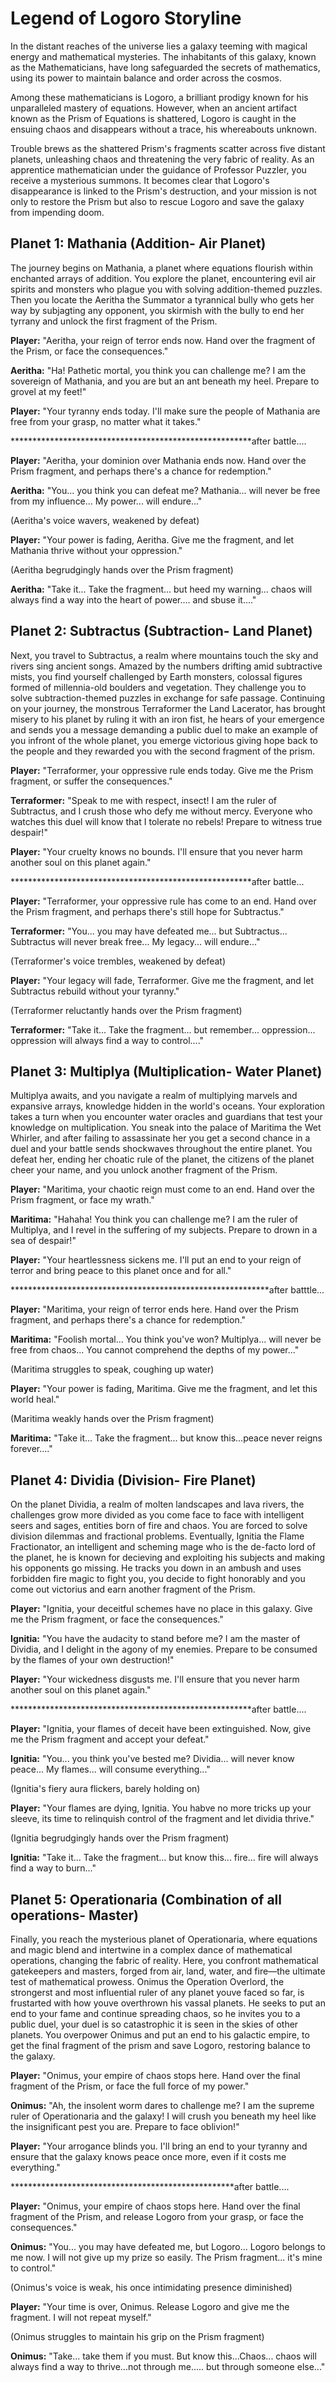 # Legend of Logoro Storyline
In the distant reaches of the universe lies a galaxy teeming with magical energy and mathematical mysteries. The inhabitants of this galaxy, known as the Mathematicians, have long safeguarded the secrets of mathematics, using its power to maintain balance and order across the cosmos.

Among these mathematicians is Logoro, a brilliant prodigy known for his unparalleled mastery of equations. However, when an ancient artifact known as the Prism of Equations is shattered, Logoro is caught in the ensuing chaos and disappears without a trace, his whereabouts unknown.

Trouble brews as the shattered Prism's fragments scatter across five distant planets, unleashing chaos and threatening the very fabric of reality. As an apprentice mathematician under the guidance of Professor Puzzler, you receive a mysterious summons. It becomes clear that Logoro's disappearance is linked to the Prism's destruction, and your mission is not only to restore the Prism but also to rescue Logoro and save the galaxy from impending doom.

## Planet 1: Mathania (Addition- Air Planet)
The journey begins on Mathania, a planet where equations flourish within enchanted arrays of addition. You explore the planet, encountering evil air spirits and monsters who plague you with solving addition-themed puzzles. Then you locate the Aeritha the Summator a tyrannical bully who gets her way by subjagting any opponent, you skirmish with the bully to end her tyrrany and unlock the first fragment of the Prism.

**Player:** "Aeritha, your reign of terror ends now. Hand over the fragment of the Prism, or face the consequences."

**Aeritha:** "Ha! Pathetic mortal, you think you can challenge me? I am the sovereign of Mathania, and you are but an ant beneath my heel. Prepare to grovel at my feet!"

**Player:** "Your tyranny ends today. I'll make sure the people of Mathania are free from your grasp, no matter what it takes."

*******************************************************after battle....

**Player:** "Aeritha, your dominion over Mathania ends now. Hand over the Prism fragment, and perhaps there's a chance for redemption."

**Aeritha:** "You... you think you can defeat me? Mathania... will never be free from my influence... My power... will endure..."

(Aeritha's voice wavers, weakened by defeat)

**Player:** "Your power is fading, Aeritha. Give me the fragment, and let Mathania thrive without your oppression."

(Aeritha begrudgingly hands over the Prism fragment)

**Aeritha:** "Take it... Take the fragment... but heed my warning... chaos will always find a way into the heart of power.... and sbuse it...."

## Planet 2: Subtractus (Subtraction- Land Planet)
Next, you travel to Subtractus, a realm where mountains touch the sky and rivers sing ancient songs. Amazed by the numbers drifting amid subtractive mists, you find yourself challenged by Earth monsters, colossal figures formed of millennia-old boulders and vegetation. They challenge you to solve subtraction-themed puzzles in exchange for safe passage. Continuing on your journey, the monstrous Terraformer the Land Lacerator, has brought misery to his planet by ruling it with an iron fist, he hears of your emergence and sends you a message demanding a public duel to make an example of you infront of the whole planet, you emerge victorious giving hope back to the people and they rewarded you with the second fragment of the prism.

**Player:** "Terraformer, your oppressive rule ends today. Give me the Prism fragment, or suffer the consequences."

**Terraformer:** "Speak to me with respect, insect! I am the ruler of Subtractus, and I crush those who defy me without mercy. Everyone who watches this duel will know that I tolerate no rebels! Prepare to witness true despair!"

**Player:** "Your cruelty knows no bounds. I'll ensure that you never harm another soul on this planet again."

*******************************************************after battle...

**Player:** "Terraformer, your oppressive rule has come to an end. Hand over the Prism fragment, and perhaps there's still hope for Subtractus."

**Terraformer:** "You... you may have defeated me... but Subtractus... Subtractus will never break free... My legacy... will endure..."

(Terraformer's voice trembles, weakened by defeat)

**Player:** "Your legacy will fade, Terraformer. Give me the fragment, and let Subtractus rebuild without your tyranny."

(Terraformer reluctantly hands over the Prism fragment)

**Terraformer:** "Take it... Take the fragment... but remember... oppression... oppression will always find a way to control...."


## Planet 3: Multiplya (Multiplication- Water Planet)
Multiplya awaits, and you navigate a realm of multiplying marvels and expansive arrays, knowledge hidden in the world's oceans. Your exploration takes a turn when you encounter water oracles and guardians that test your knowledge on multiplication.  You sneak into the palace of Maritima the Wet Whirler, and after failing to assassinate her you get a second chance in a duel and your battle sends shockwaves throughout the entire planet. You defeat her, ending her choatic rule of the planet, the citizens of the planet cheer your name, and you unlock another fragment of the Prism.

**Player:** "Maritima, your chaotic reign must come to an end. Hand over the Prism fragment, or face my wrath."

**Maritima:** "Hahaha! You think you can challenge me? I am the ruler of Multiplya, and I revel in the suffering of my subjects. Prepare to drown in a sea of despair!"

**Player:** "Your heartlessness sickens me. I'll put an end to your reign of terror and bring peace to this planet once and for all."

***********************************************************after batttle...

**Player:** "Maritima, your reign of terror ends here. Hand over the Prism fragment, and perhaps there's a chance for redemption."

**Maritima:** "Foolish mortal... You think you've won? Multiplya... will never be free from chaos... You cannot comprehend the depths of my power..."

(Maritima struggles to speak, coughing up water)

**Player:** "Your power is fading, Maritima. Give me the fragment, and let this world heal."

(Maritima weakly hands over the Prism fragment)

**Maritima:** "Take it... Take the fragment... but know this...peace never reigns forever...."


## Planet 4: Dividia (Division- Fire Planet)
On the planet Dividia, a realm of molten landscapes and lava rivers, the challenges grow more divided as you come face to face with intelligent seers and sages, entities born of fire and chaos. You are forced to solve division dilemmas and fractional problems. Eventually, Ignitia the Flame Fractionator, an intelligent and scheming mage who is the de-facto lord of the planet, he is known for decieving and exploiting his subjects and making his opponents go missing. He tracks you down in an ambush and uses forbidden fire magic to fight you, you decide to fight honorably and you come out victorius and earn another fragment of the Prism.

**Player:** "Ignitia, your deceitful schemes have no place in this galaxy. Give me the Prism fragment, or face the consequences."

**Ignitia:** "You have the audacity to stand before me? I am the master of Dividia, and I delight in the agony of my enemies. Prepare to be consumed by the flames of your own destruction!"

**Player:** "Your wickedness disgusts me. I'll ensure that you never harm another soul on this planet again."

*******************************************************after battle....

**Player:** "Ignitia, your flames of deceit have been extinguished. Now, give me the Prism fragment and accept your defeat."

**Ignitia:** "You... you think you've bested me? Dividia... will never know peace... My flames... will consume everything..."

(Ignitia's fiery aura flickers, barely holding on)

**Player:** "Your flames are dying, Ignitia. You habve no more tricks up your sleeve, its time to relinquish control of the fragment and let dividia thrive."

(Ignitia begrudgingly hands over the Prism fragment)

**Ignitia:** "Take it... Take the fragment... but know this... fire... fire will always find a way to burn..."


## Planet 5: Operationaria (Combination of all operations- Master)
Finally, you reach the mysterious planet of Operationaria, where equations and magic blend and intertwine in a complex dance of mathematical operations, changing the fabric of reality. Here, you confront mathematical gatekeepers and masters, forged from air, land, water, and fire—the ultimate test of mathematical prowess. Onimus the Operation Overlord, the strongerst and most influential ruler of any planet youve faced so far, is frustarted with how youve overthrown his vassal planets. He seeks to put an end to your fame and continue spreading chaos, so he invites you to a public duel, your duel is so catastrophic it is seen in the skies of other planets. You overpower Onimus and put an end to his galactic empire, to get the final fragment of the prism and save Logoro, restoring balance to the galaxy.

**Player:** "Onimus, your empire of chaos stops here. Hand over the final fragment of the Prism, or face the full force of my power."

**Onimus:** "Ah, the insolent worm dares to challenge me? I am the supreme ruler of Operationaria and the galaxy! I will crush you beneath my heel like the insignificant pest you are. Prepare to face oblivion!"

**Player:** "Your arrogance blinds you. I'll bring an end to your tyranny and ensure that the galaxy knows peace once more, even if it costs me everything."

***************************************************after battle....

**Player:** "Onimus, your empire of chaos stops here. Hand over the final fragment of the Prism, and release Logoro from your grasp, or face the consequences."

**Onimus:** "You... you may have defeated me, but Logoro... Logoro belongs to me now. I will not give up my prize so easily. The Prism fragment... it's mine to control."

(Onimus's voice is weak, his once intimidating presence diminished)

**Player:** "Your time is over, Onimus. Release Logoro and give me the fragment. I will not repeat myself."

(Onimus struggles to maintain his grip on the Prism fragment)

**Onimus:** "Take... take them if you must. But know this...Chaos... chaos will always find a way to thrive...not through me..... but through someone else..."
